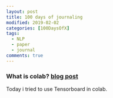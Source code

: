 ```yaml
---
layout: post
title: 100 days of journaling
modified: 2019-02-02
categories: [100DaysOfX]
tags: 
  - NLP
  - paper
  - journal
comments: true
---
```


### What is colab? [blog post](https://medium.com/tensorflow/colab-an-easy-way-to-learn-and-use-tensorflow-d74d1686e309)

Today i tried to use Tensorboard in colab.

